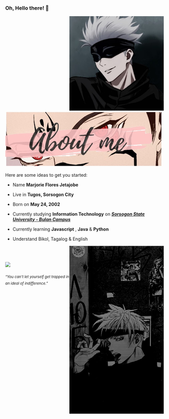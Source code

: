 ### Oh, Hello there! 👋

<!--
**Marjorhi/Marjorhi** is a ✨ _special_ ✨ repository because its `README.md` (this file) appears on your GitHub profile.
-->

<div>
<img src="./img/gojooo.jpg" width="300" align="right" />
<br/>
<img src="./img/Yuji Satoru Megumi Sukuna.jpg" width="500" />
<br/>
<br/>
Here are some ideas to get you started:  

- Name **Marjorie Flores Jetajobe**

- Live in **Tugos, Sorsogon City**

- Born on **May 24, 2002**

- Currently studying **Information Technology** on [***Sorsogon State University - Bulan Campus***](https://sorsu.edu.ph/)

- Currently learning **Javascript** , **Java** & **Python**

- Understand Bikol, Tagalog & English

<img src="./img/gojo.jpg" width="300" align="right" />
<br/>
<br/>

<br/>
<img src="./img/Satoru Gojo red Jujutsu Kaisen gif.gif" width="500" /><br/>
  
<sub> *“You can’t let yourself get trapped in an ideal of indifference.”* </sub>
</div>
